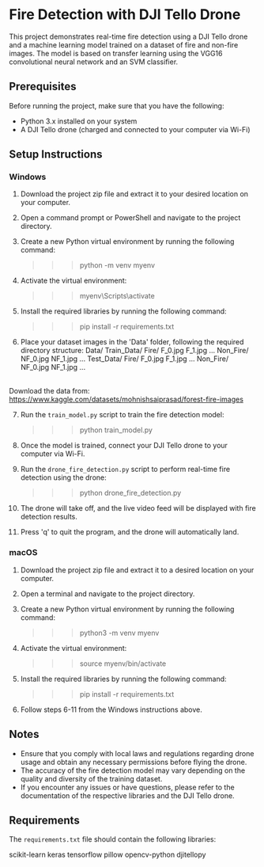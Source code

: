 # Fire Detection with DJI Tello Drone

This project demonstrates real-time fire detection using a DJI Tello drone and a machine learning model trained on a dataset of fire and non-fire images. The model is based on transfer learning using the VGG16 convolutional neural network and an SVM classifier.

## Prerequisites

Before running the project, make sure that you have the following:

- Python 3.x installed on your system
- A DJI Tello drone (charged and connected to your computer via Wi-Fi)

## Setup Instructions

### Windows

1. Download the project zip file and extract it to your desired location on your computer.

2. Open a command prompt or PowerShell and navigate to the project directory.

3. Create a new Python virtual environment by running the following command:
   >>> python -m venv myenv

4. Activate the virtual environment:
   >>> myenv\Scripts\activate

5. Install the required libraries by running the following command:
   >>> pip install -r requirements.txt

6. Place your dataset images in the 'Data' folder, following the required directory structure:
   Data/
     Train_Data/
       Fire/
         F_0.jpg
         F_1.jpg
         ...
       Non_Fire/
         NF_0.jpg
         NF_1.jpg
         ...
     Test_Data/
       Fire/
         F_0.jpg
         F_1.jpg
         ...
       Non_Fire/
         NF_0.jpg
         NF_1.jpg
         ...

<br>Download the data from:<br>
https://www.kaggle.com/datasets/mohnishsaiprasad/forest-fire-images

7. Run the `train_model.py` script to train the fire detection model:
   >>> python train_model.py

8. Once the model is trained, connect your DJI Tello drone to your computer via Wi-Fi.

9. Run the `drone_fire_detection.py` script to perform real-time fire detection using the drone:
   >>> python drone_fire_detection.py

10. The drone will take off, and the live video feed will be displayed with fire detection results.

11. Press 'q' to quit the program, and the drone will automatically land.

### macOS

1. Download the project zip file and extract it to a desired location on your computer.

2. Open a terminal and navigate to the project directory.

3. Create a new Python virtual environment by running the following command:
   >>> python3 -m venv myenv

4. Activate the virtual environment:
   >>> source myenv/bin/activate

5. Install the required libraries by running the following command:
   >>> pip install -r requirements.txt

6. Follow steps 6-11 from the Windows instructions above.

## Notes

- Ensure that you comply with local laws and regulations regarding drone usage and obtain any necessary permissions before flying the drone.
- The accuracy of the fire detection model may vary depending on the quality and diversity of the training dataset.
- If you encounter any issues or have questions, please refer to the documentation of the respective libraries and the DJI Tello drone.

## Requirements

The `requirements.txt` file should contain the following libraries:

scikit-learn
keras
tensorflow
pillow
opencv-python
djitellopy